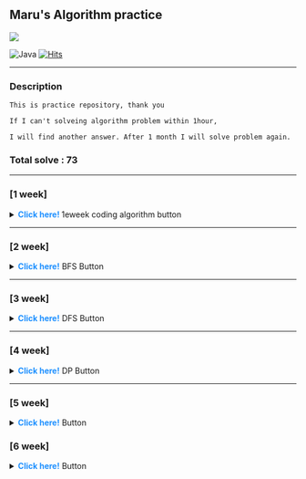 
<p align="center">

## Maru's Algorithm practice

  <img src="https://media.vingle.net/images/ca_l/ln97wmqcle.jpg">

![Java](https://img.shields.io/badge/java-%23ED8B00.svg?style=for-the-badge&logo=java&logoColor=white) [![Hits](https://hits.seeyoufarm.com/api/count/incr/badge.svg?url=https://github.com/lee-maru/practice_algorithm)](https://hits.seeyoufarm.com)

</p>


 

---
### Description
```
This is practice repository, thank you

If I can't solveing algorithm problem within 1hour,

I will find another answer. After 1 month I will solve problem again.
```

### Total solve : 73

---
### [1 week] 
<details>
<summary> <strong style="color:dodgerblue"> Click here! </strong> 1eweek coding algorithm button </summary>
<div markdown="1">

- 2021-08-17 Tuesday
- [Greedy] [BaekJoon 11399](https://www.acmicpc.net/problem/113991) : [github code](https://github.com/lee-maru/practice_algorithm/blob/master/src/week01/Solution1.java)
- [Greedy] [BaekJoon 2839](https://www.acmicpc.net/problem/28391) : [github code](https://github.com/lee-maru/practice_algorithm/blob/master/src/week01/Solution2.java)
- 2021-08-18 Wednesday
- [Greedy] [BaekJoon 11047](https://www.acmicpc.net/problem/11047) : [github code](https://github.com/lee-maru/practice_algorithm/blob/master/src/week01/Solution3.java)
- [Greedy] [BaekJoon 1931](https://www.acmicpc.net/problem/1931) : [github code](https://github.com/lee-maru/practice_algorithm/blob/master/src/week01/Solution4.java)
- 2021-08-19 Thursday
- [Greedy] [BaekJoon 1541](https://www.acmicpc.net/problem/1541) : [github code](https://github.com/lee-maru/practice_algorithm/blob/master/src/week01/Solution5.java)
- [Greedy] [BaekJoon 5585](https://www.acmicpc.net/problem/5585) : [github code](https://github.com/lee-maru/practice_algorithm/blob/master/src/week01/Solution6.java)
- [Greedy] [BaekJoon 2217](https://www.acmicpc.net/problem/2217) : [github code](https://github.com/lee-maru/practice_algorithm/blob/master/src/week01/Solution7.java)
- [Greedy] [BaekJoon 10162](https://www.acmicpc.net/problem/10162) : [github code](https://github.com/lee-maru/practice_algorithm/blob/master/src/week01/Solution8.java)
- [Greedy] [BaekJoon 1946](https://www.acmicpc.net/problem/1946) : [github code](https://github.com/lee-maru/practice_algorithm/blob/master/src/week01/Solution9.java)
- 2021-08-20 Friday
- [Greedy] [BaekJoon 1789](https://www.acmicpc.net/problem/1789) : [github code](https://github.com/lee-maru/practice_algorithm/blob/master/src/week01/Solution10.java)
- [Greedy] [BaekJoon 13305](https://www.acmicpc.net/problem/13305) : [github code](https://github.com/lee-maru/practice_algorithm/blob/master/src/week01/Solution11.java)
- 2021-08-21 Saturday
- [Greedy x] [BaekJoon 1339 (noIdea)](https://www.acmicpc.net/problem/1339) : [github code](https://github.com/lee-maru/practice_algorithm/blob/master/src/week01/Solution12.java)
- [Greedy x] [BaekJoon 1715 (noIdea)](https://www.acmicpc.net/problem/1715) : [github code](https://github.com/lee-maru/practice_algorithm/blob/master/src/week01/Solution13.java)
- [Greedy] [BaekJoon 1715](https://www.acmicpc.net/problem/4796) : [github code](https://github.com/lee-maru/practice_algorithm/blob/master/src/week01/Solution14.java)
- [Greedy] [BaekJoon 1744](https://www.acmicpc.net/problem/1744) : [github code](https://github.com/lee-maru/practice_algorithm/blob/master/src/week01/Solution15.java)
- [Greedy] [BaekJoon 1439](https://www.acmicpc.net/problem/1439) : [github code](https://github.com/lee-maru/practice_algorithm/blob/master/src/week01/Solution16.java)
- [Greedy] [BaekJoon 1439](https://www.acmicpc.net/problem/1439) : [github code](https://github.com/lee-maru/practice_algorithm/blob/master/src/week01/Solution16.java)
- [Greedy x] [BaekJoon 1080 (noIdea)](https://www.acmicpc.net/problem/1080) : [github code](https://github.com/lee-maru/practice_algorithm/blob/master/src/week01/Solution17.java)
- 2021-08-22 Sunday
- [Greedy x] [BaekJoon 1202 (timeOut)](https://www.acmicpc.net/problem/1202) : [github code](https://github.com/lee-maru/practice_algorithm/blob/master/src/week01/Solution18.java)
- [Greedy x] [BaekJoon 2437 (noIdea)](https://www.acmicpc.net/problem/2437) : [github code](https://github.com/lee-maru/practice_algorithm/blob/master/src/week01/Solution19.java)
- [Greedy] [BaekJoon 1449](https://www.acmicpc.net/problem/1449) : [github code](https://github.com/lee-maru/practice_algorithm/blob/master/src/week01/Solution20.java)

</div>
</details>

---

### [2 week]
<details>
<summary> <strong style="color:dodgerblue"> Click here!</strong> BFS Button</summary>
<div markdown="1">

- 2021-08-23 Monday
- [BFS] [BaekJoon 1260](https://www.acmicpc.net/problem/1260) : [github code](ttps://github.com/lee-maru/practice_algorithm/blob/master/src/week02/Solution21.java)
- [BFS] [BaekJoon 2178](https://www.acmicpc.net/problem/2178) : [github code](https://github.com/lee-maru/practice_algorithm/blob/master/src/week02/Solution22.java)
- [BFS x] [BaekJoon 2178 (hint, dfs)](https://www.acmicpc.net/problem/2667) : [github code](https://github.com/lee-maru/practice_algorithm/blob/master/src/week02/Solution23.java)
- 2021-08-24 Tuesday
- [BFS] [BaekJoon 2606](https://www.acmicpc.net/problem/2606) : [github code](https://github.com/lee-maru/practice_algorithm/blob/master/src/week02/Solution24.java)
- [BFS] [BaekJoon 1012](https://www.acmicpc.net/problem/1012) : [github code](https://github.com/lee-maru/practice_algorithm/blob/master/src/week02/Solution25.java)
- [BFS] [BaekJoon 7576](https://www.acmicpc.net/problem/7576) : [github code](https://github.com/lee-maru/practice_algorithm/blob/master/src/week02/Solution26.java)
- 2021-08-25 Wednesday
- [BFS x] [BaekJoon 1697(hint)](https://www.acmicpc.net/problem/1697) : [github code](https://github.com/lee-maru/practice_algorithm/blob/master/src/week02/Solution27.java)
- [BFS] [BaekJoon 11724](https://www.acmicpc.net/problem/11724) : [github code](https://github.com/lee-maru/practice_algorithm/blob/master/src/week02/Solution28.java)
- [BFS x] [BaekJoon 11724(hint)](https://www.acmicpc.net/problem/14502) : [github code](https://github.com/lee-maru/practice_algorithm/blob/master/src/week02/Solution29.java)
- [BFS] [BaekJoon 4963](https://www.acmicpc.net/problem/4963) : [github code](https://github.com/lee-maru/practice_algorithm/blob/master/src/week02/Solution30.java)
- 2021-08-26 Thursday
- [BFS] [BaekJoon 2468](https://www.acmicpc.net/problem/2468) : [github code](https://github.com/lee-maru/practice_algorithm/blob/master/src/week02/Solution31.java)
- [BFS] [BaekJoon 10026](https://www.acmicpc.net/problem/10026) : [github code](https://github.com/lee-maru/practice_algorithm/blob/master/src/week02/Solution32.java)
- [BFS] [BaekJoon 7569](https://www.acmicpc.net/problem/7569) : [github code](https://github.com/lee-maru/practice_algorithm/blob/master/src/week02/Solution33.java)
- 2021-08-27 Friday
- [ ] [BaekJoon 2583](https://www.acmicpc.net/problem/2583) : [github code](https://github.com/lee-maru/practice_algorithm/blob/master/src/week02/Solution34.java)
- [x] [BaekJoon 7562(hint)](https://www.acmicpc.net/problem/7562) : [github code](https://github.com/lee-maru/practice_algorithm/blob/master/src/week02/Solution35.java)
- [x] [BaekJoon 2206(timeOut)](https://www.acmicpc.net/problem/2206) : [github code](https://github.com/lee-maru/practice_algorithm/blob/master/src/week02/Solution36.java)
- 2021-08-28 Saturday
- [ ] [BaekJoon 11725](https://www.acmicpc.net/problem/11725) : [github code](https://github.com/lee-maru/practice_algorithm/blob/master/src/week02/Solution37.java)
- [ ] [BaekJoon 2644](https://www.acmicpc.net/problem/2644) : [github code](https://github.com/lee-maru/practice_algorithm/blob/master/src/week02/Solution38.java)
- 2021-08-29 Sunday
- [x] [BaekJoon 13460(noIdea)](https://www.acmicpc.net/problem/13460) : [github code](https://github.com/lee-maru/practice_algorithm/blob/master/src/week02/Solution39.java)

</div>
</details>

---

### [3 week]

<details>
<summary> <strong style="color:dodgerblue"> Click here!</strong> DFS Button</summary>
<div markdown="1">

- 2021-08-30 Monday
- [DFS] [BaekJoon 2667](https://www.acmicpc.net/problem/2667) : [github code](https://github.com/lee-maru/practice_algorithm/blob/master/src/week03/Solution41.java)
- [DFS] [BaekJoon 2606](https://www.acmicpc.net/problem/2606) : [github code](https://github.com/lee-maru/practice_algorithm/blob/master/src/week03/Solution42.java)
- [DFS] [BaekJoon 1012](https://www.acmicpc.net/problem/1012) : [github code](https://github.com/lee-maru/practice_algorithm/blob/master/src/week03/Solution43.java)
- [DFS] [BaekJoon 11724](https://www.acmicpc.net/problem/11724) : [github code](https://github.com/lee-maru/practice_algorithm/blob/master/src/week03/Solution44.java)
- [DFS] [BaekJoon 4963](https://www.acmicpc.net/problem/4963) : [github code](https://github.com/lee-maru/practice_algorithm/blob/master/src/week03/Solution45.java)
- [DFS] [BaekJoon 2468](https://www.acmicpc.net/problem/2468) : [github code](https://github.com/lee-maru/practice_algorithm/blob/master/src/week03/Solution46.java)
- 2021-08-31 Tuesday
- [DFS] [BaekJoon 1987](https://www.acmicpc.net/problem/1987) : [github code](https://github.com/lee-maru/practice_algorithm/blob/master/src/week03/Solution47.java)
- [DFS] [BaekJoon 10026](https://www.acmicpc.net/problem/10026) : [github code](https://github.com/lee-maru/practice_algorithm/blob/master/src/week03/Solution48.java)
- [DFS] [BaekJoon 2583](https://www.acmicpc.net/problem/2583) : [github code](https://github.com/lee-maru/practice_algorithm/blob/master/src/week03/Solution49.java)
- [DFS] [BaekJoon 11725](https://www.acmicpc.net/problem/11725) : [github code](https://github.com/lee-maru/practice_algorithm/blob/master/src/week03/Solution50.java)
- 2021-09-01 Wednesday
- [DFS x] [BaekJoon 1520(memory)](https://www.acmicpc.net/problem/1520) : [github code](https://github.com/lee-maru/practice_algorithm/blob/master/src/week03/Solution51.java)
- 2021-09-02 Thursday
- [DFS] [BaekJoon 2644](https://www.acmicpc.net/problem/2644) : [github code](https://github.com/lee-maru/practice_algorithm/blob/master/src/week03/Solution52.java)
- [DFS] [BaekJoon 1707](https://www.acmicpc.net/problem/1707) : [github code](https://github.com/lee-maru/practice_algorithm/blob/master/src/week03/Solution53.java)
- 2021-09-03 Friday
- [DFS] [BaekJoon 2573](https://www.acmicpc.net/problem/2573) : [github code](https://github.com/lee-maru/practice_algorithm/blob/master/src/week03/Solution54.java)
- [DFS x] [BaekJoon 1937(timeOut & after DP)](https://www.acmicpc.net/problem/1937) : [github code](https://github.com/lee-maru/practice_algorithm/blob/master/src/week03/Solution55.java)
- 2021-09-04 Saturday
- [DFS] [BaekJoon 2573](https://www.acmicpc.net/problem/1967) : [github code](https://github.com/lee-maru/practice_algorithm/blob/master/src/week03/Solution56.java)
- 2021-09-05 Sunday
- [DFS x] [BaekJoon 9466(timeOut & after DP)](https://www.acmicpc.net/problem/9466) : [github code](https://github.com/lee-maru/practice_algorithm/blob/master/src/week03/Solution57.java)

</div>
</details>

---

### [4 week]

<details>
<summary> <strong style="color:dodgerblue"> Click here!</strong> DP Button</summary>
<div markdown="1">

- 2021-09-06 Monday
- [fibonacciTest](https://github.com/lee-maru/practice_algorithm/blob/master/src/DynamicProgramming.java)
- 2021-09-07 Tuesday
- [DP] [BaekJoon 9095](https://www.acmicpc.net/problem/9095) : [github code](https://github.com/lee-maru/practice_algorithm/blob/master/src/week04/Solution58.java)
- [DP] [BaekJoon 1003](https://www.acmicpc.net/problem/1003) : [github code](https://github.com/lee-maru/practice_algorithm/blob/master/src/week04/Solution59.java)
- [DP] [BaekJoon 10870](https://www.acmicpc.net/problem/10870) : [github code](https://github.com/lee-maru/practice_algorithm/blob/master/src/week04/Solution60.java)
- 2021-09-08 Wednesday
- [DP] [BaekJoon 11726](https://www.acmicpc.net/problem/11726) : [github code](https://github.com/lee-maru/practice_algorithm/blob/master/src/week04/Solution61.java)
- [DP] [BaekJoon 1149](https://www.acmicpc.net/problem/1149) : [github code](https://github.com/lee-maru/practice_algorithm/blob/master/src/week04/Solution62.java)
- 2021-09-09 Thursday
- [DP x] [BaekJoon 2579(hint)](https://www.acmicpc.net/problem/2579) : [github code](https://github.com/lee-maru/practice_algorithm/blob/master/src/week04/Solution63.java)
- [DP] [BaekJoon 1932](https://www.acmicpc.net/problem/1932) : [github code](https://github.com/lee-maru/practice_algorithm/blob/master/src/week04/Solution64.java)
- [DP] [BaekJoon 11053](https://www.acmicpc.net/problem/11053) : [github code](https://github.com/lee-maru/practice_algorithm/blob/master/src/week04/Solution65.java)
- 2021-09-10 Friday
- [DP] [BaekJoon 1912](https://www.acmicpc.net/problem/1912) : [github code](https://github.com/lee-maru/practice_algorithm/blob/master/src/week04/Solution66.java)
- [DP] [BaekJoon 2748](https://www.acmicpc.net/problem/2748) : [github code](https://github.com/lee-maru/practice_algorithm/blob/master/src/week04/Solution67.java)
- 2021-09-09 Saturday
- [DP] [BaekJoon 2156](https://www.acmicpc.net/problem/2156) : [github code](https://github.com/lee-maru/practice_algorithm/blob/master/src/week04/Solution68.java)

</div>
</details>

---

### [5 week]
<details>
<summary> <strong style="color:dodgerblue"> Click here!</strong> Button</summary>
<div markdown="1">

- 2021-09-13 Monday
- [Greedy] [BaekJoon 1449](https://www.acmicpc.net/problem/1946) : [github code](https://github.com/lee-maru/practice_algorithm/blob/master/src/week05/Solution69.java)
- 2021-09-14 Tuesday
- [Queue] [Programmers_142586](https://programmers.co.kr/learn/courses/30/lessons/42586) : [github code](https://github.com/lee-maru/practice_algorithm/blob/master/src/week05/Solution70.java)
- [Queue] [Programmers_42587](https://programmers.co.kr/learn/courses/30/lessons/42587) : [github code](https://github.com/lee-maru/practice_algorithm/blob/master/src/week05/Solution71.java)
- [SQL] [Programmers_42587](https://programmers.co.kr/learn/courses/30/lessons/42587) : [github code](https://github.com/lee-maru/practice_algorithm/blob/master/src/week05/Solution73.sql)
- [BFS] [Programmers_42583](https://programmers.co.kr/learn/courses/30/lessons/42583) : [github code](https://github.com/lee-maru/practice_algorithm/blob/master/src/week05/Solution72.java)
- 2021-09-15 Wednesday
- [BFS] [Programmers_43162](https://programmers.co.kr/learn/courses/30/lessons/43162) : [github code](https://github.com/lee-maru/practice_algorithm/blob/master/src/week05/Solution74.java)
- [BFS] [Programmers_43163](https://programmers.co.kr/learn/courses/30/lessons/43163) : [github code](https://github.com/lee-maru/practice_algorithm/blob/master/src/week05/Solution75.java)
- 2021-09-16 Thursday
- [BFS] [Programmers_43164](https://programmers.co.kr/learn/courses/30/lessons/43164) : [github code](https://github.com/lee-maru/practice_algorithm/blob/master/src/week05/Solution76.java)

</div>
</details>

### [6 week]
<details>
<summary> <strong style="color:dodgerblue"> Click here!</strong> Button</summary>
<div markdown="1">

- 2021-09-21 Tuesday
- [Greedy] [BaekJoon 1946](https://www.acmicpc.net/problem/1946) : [github code](https://github.com/lee-maru/practice_algorithm/blob/master/src/week06/Solution77.java)

</div>
</details>
